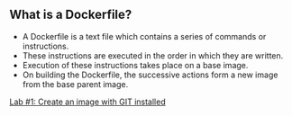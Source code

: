## What is a Dockerfile?

- A Dockerfile is a text file which contains a series of commands or instructions. 
- These instructions are executed in the order in which they are written.
- Execution of these instructions takes place on a base image. 
- On building the Dockerfile, the successive actions form a new image from the base parent image.



[Lab #1: Create an image with GIT installed](/beginners/dockerfile/lab1_dockerfile_git/README.md)<br>


